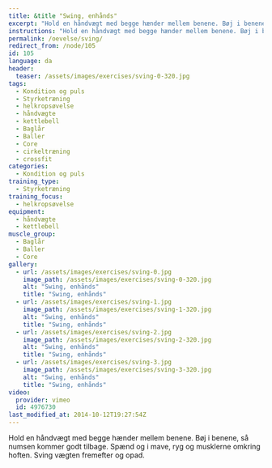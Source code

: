 ```yaml
---
title: &title "Swing, enhånds"
excerpt: "Hold en håndvægt med begge hænder mellem benene. Bøj i benene, så numsen kommer godt tilbage. Spænd og i mave, ryg og musklerne omkring hoften. Sving vægten fremefter og opad."
instructions: "Hold en håndvægt med begge hænder mellem benene. Bøj i benene, så numsen kommer godt tilbage. Spænd og i mave, ryg og musklerne omkring hoften. Sving vægten fremefter og opad."
permalink: /oevelse/sving/
redirect_from: /node/105
id: 105
language: da
header:
  teaser: /assets/images/exercises/sving-0-320.jpg
tags:
  - Kondition og puls
  - Styrketræning
  - helkropsøvelse
  - håndvægte
  - kettlebell
  - Baglår
  - Baller
  - Core
  - cirkeltræning
  - crossfit
categories:
  - Kondition og puls
training_type: 
  - Styrketræning
training_focus: 
  - helkropsøvelse
equipment:
  - håndvægte
  - kettlebell
muscle_group:
  - Baglår
  - Baller
  - Core
gallery:
  - url: /assets/images/exercises/sving-0.jpg
    image_path: /assets/images/exercises/sving-0-320.jpg
    alt: "Swing, enhånds"
    title: "Swing, enhånds"
  - url: /assets/images/exercises/sving-1.jpg
    image_path: /assets/images/exercises/sving-1-320.jpg
    alt: "Swing, enhånds"
    title: "Swing, enhånds"
  - url: /assets/images/exercises/sving-2.jpg
    image_path: /assets/images/exercises/sving-2-320.jpg
    alt: "Swing, enhånds"
    title: "Swing, enhånds"
  - url: /assets/images/exercises/sving-3.jpg
    image_path: /assets/images/exercises/sving-3-320.jpg
    alt: "Swing, enhånds"
    title: "Swing, enhånds"
video:
  provider: vimeo
  id: 4976730
last_modified_at: 2014-10-12T19:27:54Z
---
```


Hold en håndvægt med begge hænder mellem benene. Bøj i benene, så numsen kommer godt tilbage. Spænd og i mave, ryg og musklerne omkring hoften. Sving vægten fremefter og opad.
